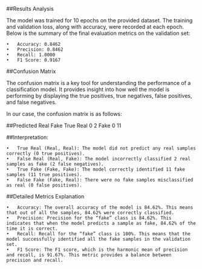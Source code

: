 ##Results Analysis

The model was trained for 10 epochs on the provided dataset. The training and validation loss, along with accuracy, were recorded at each epoch. Below is the summary of the final evaluation metrics on the validation set:

	•	Accuracy: 0.8462
	•	Precision: 0.8462
	•	Recall: 1.0000
	•	F1 Score: 0.9167

##Confusion Matrix

The confusion matrix is a key tool for understanding the performance of a classification model. It provides insight into how well the model is performing by displaying the true positives, true negatives, false positives, and false negatives.

In our case, the confusion matrix is as follows:

##Predicted
          Real  Fake
True Real   0    2
     Fake   0   11

##Interpretation:

	•	True Real (Real, Real): The model did not predict any real samples correctly (0 true positives).
	•	False Real (Real, Fake): The model incorrectly classified 2 real samples as fake (2 false negatives).
	•	True Fake (Fake, Fake): The model correctly identified 11 fake samples (11 true positives).
	•	False Fake (Fake, Real): There were no fake samples misclassified as real (0 false positives).

##Detailed Metrics Explanation

	•	Accuracy: The overall accuracy of the model is 84.62%. This means that out of all the samples, 84.62% were correctly classified.
	•	Precision: Precision for the “fake” class is 84.62%. This indicates that when the model predicts a sample as fake, 84.62% of the time it is correct.
	•	Recall: Recall for the “fake” class is 100%. This means that the model successfully identified all the fake samples in the validation set.
	•	F1 Score: The F1 score, which is the harmonic mean of precision and recall, is 91.67%. This metric provides a balance between precision and recall.

